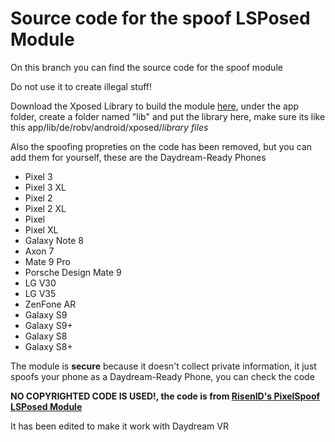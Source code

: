 # Source code for the spoof LSPosed Module
On this branch you can find the source code for the spoof module

Do not use it to create illegal stuff!

Download the Xposed Library to build the module [here](https://github.com/rovo89/XposedBridge/tree/gh-pages/de/robv/android/xposed/api/82), under the app folder, create a folder named "lib" and put the library here, make sure its like this app/lib/de/robv/android/xposed/*library  files*

Also the spoofing propreties on the code has been removed, but you can add them for yourself, these are the Daydream-Ready Phones
- Pixel 3
- Pixel 3 XL
- Pixel 2
- Pixel 2 XL
- Pixel 
- Pixel XL
- Galaxy Note 8
- Axon 7
- Mate 9 Pro
- Porsche Design Mate 9
- LG V30
- LG V35
- ZenFone AR
- Galaxy S9
- Galaxy S9+
- Galaxy S8
- Galaxy S8+

The module is **secure** because it doesn't collect private information, it just spoofs your phone as a Daydream-Ready Phone, you can check the code

**NO COPYRIGHTED CODE IS USED!, the code is from [RisenID's PixelSpoof LSPosed Module](https://github.com/RisenID/PixelSpoof/tree/caiman)**

It has been edited to make it work with Daydream VR
